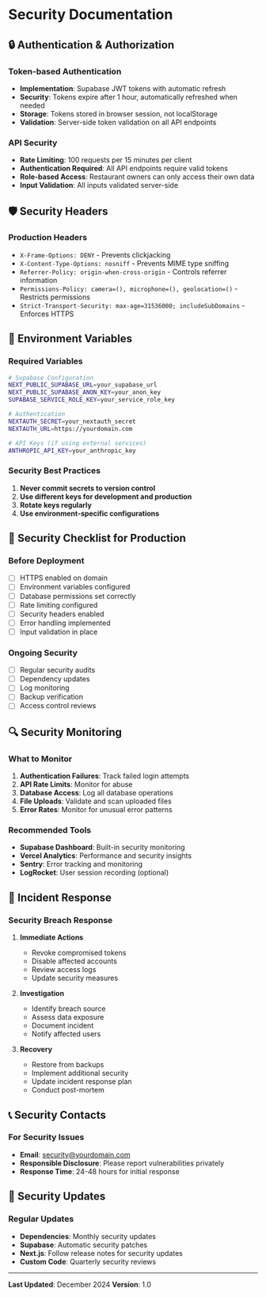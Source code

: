# Security Documentation

## 🔒 Authentication & Authorization

### Token-based Authentication

- **Implementation**: Supabase JWT tokens with automatic refresh
- **Security**: Tokens expire after 1 hour, automatically refreshed when needed
- **Storage**: Tokens stored in browser session, not localStorage
- **Validation**: Server-side token validation on all API endpoints

### API Security

- **Rate Limiting**: 100 requests per 15 minutes per client
- **Authentication Required**: All API endpoints require valid tokens
- **Role-based Access**: Restaurant owners can only access their own data
- **Input Validation**: All inputs validated server-side

## 🛡️ Security Headers

### Production Headers

- `X-Frame-Options: DENY` - Prevents clickjacking
- `X-Content-Type-Options: nosniff` - Prevents MIME type sniffing
- `Referrer-Policy: origin-when-cross-origin` - Controls referrer information
- `Permissions-Policy: camera=(), microphone=(), geolocation=()` - Restricts permissions
- `Strict-Transport-Security: max-age=31536000; includeSubDomains` - Enforces HTTPS

## 🔐 Environment Variables

### Required Variables

```bash
# Supabase Configuration
NEXT_PUBLIC_SUPABASE_URL=your_supabase_url
NEXT_PUBLIC_SUPABASE_ANON_KEY=your_anon_key
SUPABASE_SERVICE_ROLE_KEY=your_service_role_key

# Authentication
NEXTAUTH_SECRET=your_nextauth_secret
NEXTAUTH_URL=https://yourdomain.com

# API Keys (if using external services)
ANTHROPIC_API_KEY=your_anthropic_key
```

### Security Best Practices

1. **Never commit secrets to version control**
2. **Use different keys for development and production**
3. **Rotate keys regularly**
4. **Use environment-specific configurations**

## 🚨 Security Checklist for Production

### Before Deployment

- [ ] HTTPS enabled on domain
- [ ] Environment variables configured
- [ ] Database permissions set correctly
- [ ] Rate limiting configured
- [ ] Security headers enabled
- [ ] Error handling implemented
- [ ] Input validation in place

### Ongoing Security

- [ ] Regular security audits
- [ ] Dependency updates
- [ ] Log monitoring
- [ ] Backup verification
- [ ] Access control reviews

## 🔍 Security Monitoring

### What to Monitor

1. **Authentication Failures**: Track failed login attempts
2. **API Rate Limits**: Monitor for abuse
3. **Database Access**: Log all database operations
4. **File Uploads**: Validate and scan uploaded files
5. **Error Rates**: Monitor for unusual error patterns

### Recommended Tools

- **Supabase Dashboard**: Built-in security monitoring
- **Vercel Analytics**: Performance and security insights
- **Sentry**: Error tracking and monitoring
- **LogRocket**: User session recording (optional)

## 🚨 Incident Response

### Security Breach Response

1. **Immediate Actions**

   - Revoke compromised tokens
   - Disable affected accounts
   - Review access logs
   - Update security measures

2. **Investigation**

   - Identify breach source
   - Assess data exposure
   - Document incident
   - Notify affected users

3. **Recovery**
   - Restore from backups
   - Implement additional security
   - Update incident response plan
   - Conduct post-mortem

## 📞 Security Contacts

### For Security Issues

- **Email**: security@yourdomain.com
- **Responsible Disclosure**: Please report vulnerabilities privately
- **Response Time**: 24-48 hours for initial response

## 🔄 Security Updates

### Regular Updates

- **Dependencies**: Monthly security updates
- **Supabase**: Automatic security patches
- **Next.js**: Follow release notes for security updates
- **Custom Code**: Quarterly security reviews

---

**Last Updated**: December 2024
**Version**: 1.0
